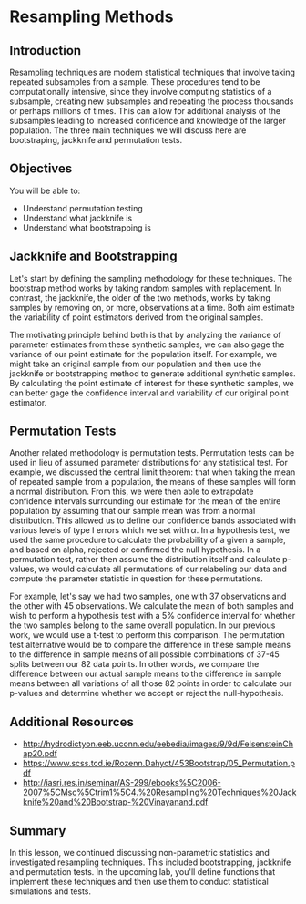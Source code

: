 
# Resampling Methods

## Introduction

Resampling techniques are modern statistical techniques that involve taking repeated subsamples from a sample. These procedures tend to be computationally intensive, since they involve computing statistics of a subsample, creating new subsamples and repeating the process thousands or perhaps millions of times. This can allow for additional analysis of the subsamples leading to increased confidence and knowledge of the larger population. The three main techniques we will discuss here are bootstraping, jackknife and permutation tests.

## Objectives

You will be able to:
* Understand permutation testing
* Understand what jackknife is
* Understand what bootstrapping is

## Jackknife and Bootstrapping
Let's start by defining the sampling methodology for these techniques. The bootstrap method works by taking random samples with replacement. In contrast, the jackknife, the older of the two methods, works by taking samples by removing on, or more, observations at a time. Both aim estimate the variability of point estimators derived from the original samples. 

The motivating principle behind both is that by analyzing the variance of parameter estimates from these synthetic samples, we can also gage the variance of our point estimate for the population itself. For example, we might take an original sample from our population and then use the jackknife or bootstrapping method to generate additional synthetic samples. By calculating the point estimate of interest for these synthetic samples, we can better gage the confidence interval and variability of our original point estimator.

## Permutation Tests

Another related methodology is permutation tests. Permutation tests can be used in lieu of assumed parameter distributions for any statistical test. For example, we discussed the central limit theorem: that when taking the mean of repeated sample from a population, the means of these samples will form a normal distribution. From this, we were then able to extrapolate confidence intervals surrounding our estimate for the mean of the entire population by assuming that our sample mean was from a normal distribution. This allowed us to define our confidence bands associated with various levels of type I errors which we set with $\alpha$. In a hypothesis test, we used the same procedure to calculate the probability of a given a sample, and based on alpha, rejected or confirmed the null hypothesis. In a permutation test, rather then assume the distribution itself and calculate p-values, we would calculate all permutations of our relabeling our data and compute the parameter statistic in question for these permutations.


For example, let's say we had two samples, one with 37 observations and the other with 45 observations. We calculate the mean of both samples and wish to perform a hypothesis test with a 5% confidence interval for whether the two samples belong to the same overall population. In our previous work, we would use a t-test to perform this comparison. The permutation test alternative would be to compare the difference in these sample means to the difference in sample means of all possible combinations of 37-45 splits between our 82 data points. In other words, we compare the difference between our actual sample means to the difference in sample means between all variations of all those 82 points in order to calculate our p-values and determine whether we accept or reject the null-hypothesis.

## Additional Resources

* http://hydrodictyon.eeb.uconn.edu/eebedia/images/9/9d/FelsensteinChap20.pdf
* https://www.scss.tcd.ie/Rozenn.Dahyot/453Bootstrap/05_Permutation.pdf
* http://iasri.res.in/seminar/AS-299/ebooks%5C2006-2007%5CMsc%5Ctrim1%5C4.%20Resampling%20Techniques%20Jackknife%20and%20Bootstrap-%20Vinayanand.pdf

## Summary

In this lesson, we continued discussing non-parametric statistics and investigated resampling techniques. This included bootstrapping, jackknife  and permutation tests. In the upcoming lab, you'll define functions that implement these techniques and then use them to conduct statistical simulations and tests.
